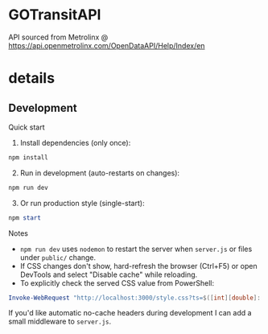 # GOTransitAPI
API sourced from Metrolinx @ https://api.openmetrolinx.com/OpenDataAPI/Help/Index/en

# details

## Development

Quick start

1. Install dependencies (only once):

```powershell
npm install
```

2. Run in development (auto-restarts on changes):

```powershell
npm run dev
```

3. Or run production style (single-start):

```powershell
npm start
```

Notes

- `npm run dev` uses `nodemon` to restart the server when `server.js` or files under `public/` change.
- If CSS changes don't show, hard-refresh the browser (Ctrl+F5) or open DevTools and select "Disable cache" while reloading.
- To explicitly check the served CSS value from PowerShell:

```powershell
Invoke-WebRequest "http://localhost:3000/style.css?ts=$([int][double]::Parse((Get-Date -UFormat %s)))" -UseBasicParsing | Select-String -Pattern "background-color"
```

If you'd like automatic no-cache headers during development I can add a small middleware to `server.js`.